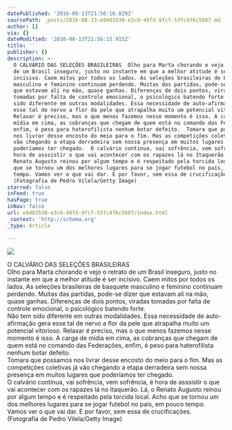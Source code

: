 ```yaml
---
datePublished: '2016-08-13T21:56:16.829Z'
sourcePath: _posts/2016-08-13-e9403530-e3c0-40fd-9fcf-53fc4f6c5607.md
author: []
via: {}
dateModified: '2016-08-13T21:56:15.915Z'
title: ''
publisher: {}
description: >-
  O CALVÁRIO DAS SELEÇÕES BRASILEIRAS  Olho para Marta chorando e vejo o retrato
  de um Brasil inseguro, justo no instante em que a melhor atitude é ser
  incisivo. Caem mitos por todos os lados. As seleções brasileiras de basquete
  masculino e feminino continuam perdendo. Muitas das partidas, pode-se dizer
  que estavam ali na mão, quase ganhas. Diferenças de dois pontos, viradas
  tomadas por falta de controle emocional, o psicológico batendo forte.  Não tem
  sido diferente em outras modalidades. Essa necessidade de auto-afirmação gera
  esse tal de nervo a flor da pele que atrapalha muito um potencial vitorioso.
  Relaxar é preciso, mas o que menos fazemos nesse momento é isso. A carga de
  mídia em cima, as cobranças que chegam de quem está no comando das Federações,
  enfim, é peso para haterofilista nenhum botar defeito.  Tomara que possamos
  nos livrar desse encosto do meio para o fim. Mas as competições coletivas já
  vão chegando a etapa derradeira sem nossa presença em muitos lugares que
  poderíamos ter chegado.  O calvário continua, vai sofrência, vem sofrência, é
  hora de asssistir o que vai acontecer com os rapazes lá no Itaquerão. Lá, o
  Renato Augusto reinou por algum tempo e é respeitado pela torcida local. Acho
  que se tornou um dos melhores lugares para se jogar futebol no país, em pouco
  tempo. Vamos ver o que vai dar. E por favor, sem essa de crucificações. 
  (Fotografia de Pedro Vilela/Getty Image)
starred: false
inFeed: true
hasPage: true
inNav: false
url: e9403530-e3c0-40fd-9fcf-53fc4f6c5607/index.html
_context: 'http://schema.org'
_type: Article

---
```

![](https://the-grid-user-content.s3-us-west-2.amazonaws.com/e38db027-0b18-4ca4-a5e7-9ff73ddcff69.jpg)

O CALVÁRIO DAS SELEÇÕES BRASILEIRAS  
Olho para Marta chorando e vejo o retrato de um Brasil inseguro, justo no instante em que a melhor atitude é ser incisivo. Caem mitos por todos os lados. As seleções brasileiras de basquete masculino e feminino continuam perdendo. Muitas das partidas, pode-se dizer que estavam ali na mão, quase ganhas. Diferenças de dois pontos, viradas tomadas por falta de controle emocional, o psicológico batendo forte.  
Não tem sido diferente em outras modalidades. Essa necessidade de auto-afirmação gera esse tal de nervo a flor da pele que atrapalha muito um potencial vitorioso. Relaxar é preciso, mas o que menos fazemos nesse momento é isso. A carga de mídia em cima, as cobranças que chegam de quem está no comando das Federações, enfim, é peso para haterofilista nenhum botar defeito.  
Tomara que possamos nos livrar desse encosto do meio para o fim. Mas as competições coletivas já vão chegando a etapa derradeira sem nossa presença em muitos lugares que poderíamos ter chegado.  
O calvário continua, vai sofrência, vem sofrência, é hora de asssistir o que vai acontecer com os rapazes lá no Itaquerão. Lá, o Renato Augusto reinou por algum tempo e é respeitado pela torcida local. Acho que se tornou um dos melhores lugares para se jogar futebol no país, em pouco tempo. Vamos ver o que vai dar. E por favor, sem essa de crucificações.  
(Fotografia de Pedro Vilela/Getty Image)